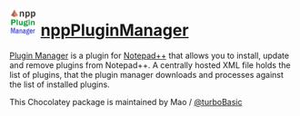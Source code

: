 # <img src="https://raw.githubusercontent.com/turboBasic/au-packages/032b22defa6ff47eb1bcb58b0f03f70f84423d00/notepadplusplus-nppPluginManager/icon.png" width="48" height="48"/> [nppPluginManager](https://chocolatey.org/packages/notepadplusplus-nppPluginManager)

[Plugin Manager](http://www.brotherstone.co.uk/npp/pm/) is a plugin for [Notepad++](https://github.com/notepad-plus-plus/notepad-plus-plus) that allows you to install, update and remove plugins from Notepad++. A centrally hosted XML file holds the list of plugins, that the plugin manager downloads and processes against the list of installed plugins.

This Chocolatey package is maintained by Mao / [@turboBasic](https://github.com/turboBasic)
